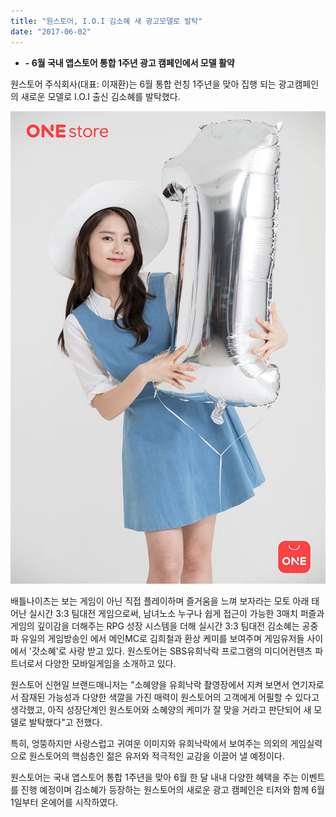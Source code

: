 ```yaml
---
title: "원스토어, I.O.I 김소혜 새 광고모델로 발탁"
date: "2017-06-02"
---
```


- **\- 6월 국내 앱스토어 통합 1주년 광고 캠페인에서 모델 활약**

원스토어 주식회사(대표: 이재환)는 6월 통합 런칭 1주년을 맞아 집행 되는 광고캠페인의 새로운 모델로 I.O.I 출신 김소혜를 발탁했다.

![](images/170602_01.jpg)

배틀나이츠는 보는 게임이 아닌 직접 플레이하며 즐거움을 느껴 보자라는 모토 아래 태어난 실시간 3:3 팀대전 게임으로써, 남녀노소 누구나 쉽게 접근이 가능한 3매치 퍼즐과 게임의 깊이감을 더해주는 RPG 성장 시스템을 더해 실시간 3:3 팀대전 김소혜는 공중파 유일의 게임방송인 에서 메인MC로 김희철과 환상 케미를 보여주며 게임유저들 사이에서 '갓소혜'로 사랑 받고 있다. 원스토어는 SBS유희낙락 프로그램의 미디어컨텐츠 파트너로서 다양한 모바일게임을 소개하고 있다.

원스토어 신현일 브랜드매니저는 "소혜양을 유희낙락 촬영장에서 지켜 보면서 연기자로서 잠재된 가능성과 다양한 색깔을 가진 매력이 원스토어의 고객에게 어필할 수 있다고 생각했고, 아직 성장단계인 원스토어와 소혜양의 케미가 잘 맞을 거라고 판단되어 새 모델로 발탁했다"고 전했다.

특히, 엉뚱하지만 사랑스럽고 귀여운 이미지와 유희낙락에서 보여주는 의외의 게임실력으로 원스토어의 핵심층인 젊은 유저와 적극적인 교감을 이끌어 낼 예정이다.

원스토어는 국내 앱스토어 통합 1주년을 맞아 6월 한 달 내내 다양한 혜택을 주는 이벤트를 진행 예정이며 김소혜가 등장하는 원스토어의 새로운 광고 캠페인은 티저와 함께 6월 1일부터 온에어를 시작하였다.
